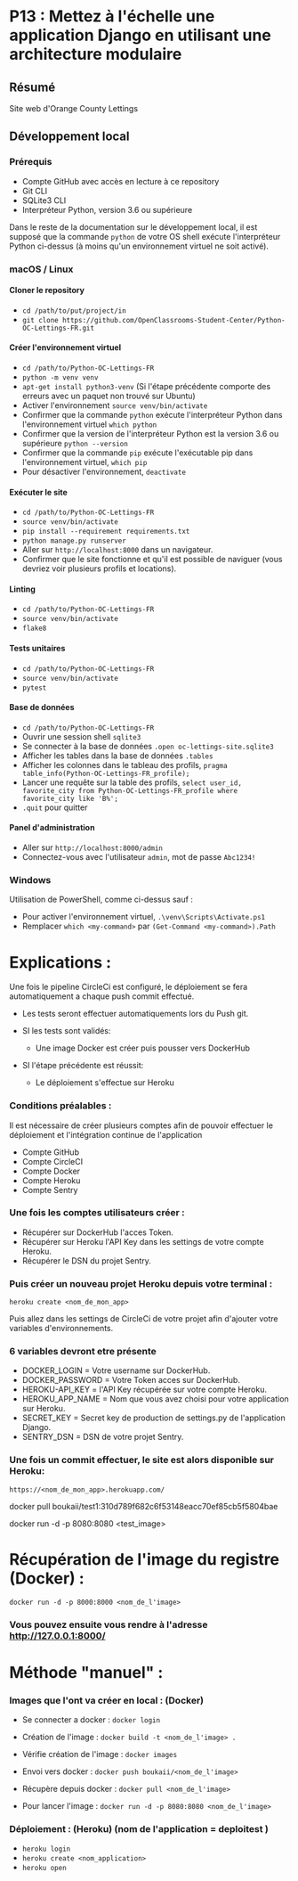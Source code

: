 # P13 : Mettez à l'échelle une application Django en utilisant une architecture modulaire






## Résumé

Site web d'Orange County Lettings

## Développement local

### Prérequis

- Compte GitHub avec accès en lecture à ce repository
- Git CLI
- SQLite3 CLI
- Interpréteur Python, version 3.6 ou supérieure

Dans le reste de la documentation sur le développement local, il est supposé que la commande `python` de votre OS shell exécute l'interpréteur Python ci-dessus (à moins qu'un environnement virtuel ne soit activé).

### macOS / Linux

#### Cloner le repository

- `cd /path/to/put/project/in`
- `git clone https://github.com/OpenClassrooms-Student-Center/Python-OC-Lettings-FR.git`

#### Créer l'environnement virtuel

- `cd /path/to/Python-OC-Lettings-FR`
- `python -m venv venv`
- `apt-get install python3-venv` (Si l'étape précédente comporte des erreurs avec un paquet non trouvé sur Ubuntu)
- Activer l'environnement `source venv/bin/activate`
- Confirmer que la commande `python` exécute l'interpréteur Python dans l'environnement virtuel
`which python`
- Confirmer que la version de l'interpréteur Python est la version 3.6 ou supérieure `python --version`
- Confirmer que la commande `pip` exécute l'exécutable pip dans l'environnement virtuel, `which pip`
- Pour désactiver l'environnement, `deactivate`

#### Exécuter le site

- `cd /path/to/Python-OC-Lettings-FR`
- `source venv/bin/activate`
- `pip install --requirement requirements.txt`
- `python manage.py runserver`
- Aller sur `http://localhost:8000` dans un navigateur.
- Confirmer que le site fonctionne et qu'il est possible de naviguer (vous devriez voir plusieurs profils et locations).

#### Linting

- `cd /path/to/Python-OC-Lettings-FR`
- `source venv/bin/activate`
- `flake8`

#### Tests unitaires

- `cd /path/to/Python-OC-Lettings-FR`
- `source venv/bin/activate`
- `pytest`

#### Base de données

- `cd /path/to/Python-OC-Lettings-FR`
- Ouvrir une session shell `sqlite3`
- Se connecter à la base de données `.open oc-lettings-site.sqlite3`
- Afficher les tables dans la base de données `.tables`
- Afficher les colonnes dans le tableau des profils, `pragma table_info(Python-OC-Lettings-FR_profile);`
- Lancer une requête sur la table des profils, `select user_id, favorite_city from
  Python-OC-Lettings-FR_profile where favorite_city like 'B%';`
- `.quit` pour quitter

#### Panel d'administration

- Aller sur `http://localhost:8000/admin`
- Connectez-vous avec l'utilisateur `admin`, mot de passe `Abc1234!`

### Windows

Utilisation de PowerShell, comme ci-dessus sauf :

- Pour activer l'environnement virtuel, `.\venv\Scripts\Activate.ps1` 
- Remplacer `which <my-command>` par `(Get-Command <my-command>).Path`










# Explications :


Une fois le pipeline CircleCi est configuré, le déploiement se fera automatiquement a chaque push commit effectué.

- Les tests seront effectuer automatiquements lors du Push git.

- SI les tests sont validés:
  - Une image Docker est créer puis pousser vers DockerHub

- SI l'étape précédente est réussit:
  - Le déploiement s'effectue sur Heroku

    
    
### Conditions préalables :



Il est nécessaire de créer plusieurs comptes afin de pouvoir effectuer le déploiement et l'intégration continue de l'application

- Compte GitHub
- Compte CircleCI
- Compte Docker
- Compte Heroku
- Compte Sentry




### Une fois les comptes utilisateurs créer :


- Récupérer sur DockerHub l'acces Token.
- Récupérer sur Heroku l'API Key dans les settings de votre compte Heroku.
- Récupérer le DSN du projet Sentry.


### Puis créer un nouveau projet Heroku depuis votre terminal :

`heroku create <nom_de_mon_app>`

Puis allez dans les settings de CircleCi de votre projet afin d'ajouter votre variables d'environnements.

### 6 variables devront etre présente

- DOCKER_LOGIN = Votre username sur DockerHub.
- DOCKER_PASSWORD = Votre Token acces sur DockerHub.
- HEROKU-API_KEY = l'API Key récupérée sur votre compte Heroku.
- HEROKU_APP_NAME = Nom que vous avez choisi pour votre application sur Heroku.
- SECRET_KEY = Secret key de production de settings.py de l'application Django.
- SENTRY_DSN = DSN de votre projet Sentry.


### Une fois un commit effectuer, le site est alors disponible sur Heroku:

`https://<nom_de_mon_app>.herokuapp.com/`




docker pull boukaii/test1:310d789f682c6f53148eacc70ef85cb5f5804bae
  


docker run -d -p 8080:8080 <test_image>

# Récupération de l'image du registre (Docker) :


`docker run -d -p 8000:8000 <nom_de_l'image>`

### Vous pouvez ensuite vous rendre à l'adresse http://127.0.0.1:8000/












# Méthode "manuel" :



### Images que l'ont va créer en local : (Docker)


- Se connecter a docker :
`docker login`           

- Création de l'image :
`docker build -t <nom_de_l'image> .`    

- Vérifie création de l'image :
`docker images`  

 - Envoi vers docker :
`docker push boukaii/<nom_de_l'image>`  

 - Récupère depuis docker :
`docker pull <nom_de_l'image>`     

- Pour lancer l'image :
`docker run -d -p 8080:8080 <nom_de_l'image>`

   

###  Déploiement :  (Heroku) (nom de l'application =  deploitest )

- `heroku login`
- `heroku create <nom_application>`
- `heroku open`

